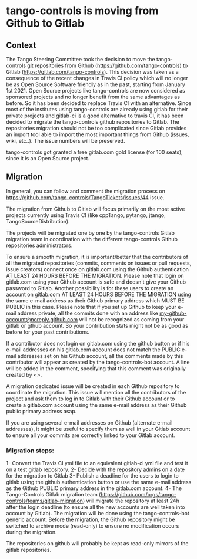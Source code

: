 # tango-controls is moving from Github to Gitlab

## Context
The Tango Steering Committee took the decision to move the tango-controls git repositories from Github (https://github.com/tango-controls) to Gitlab (https://gitlab.com/tango-controls).
This decision was taken as a consequence of the recent changes in Travis CI policy which will no longer be as Open Source Software friendly as in the past, starting from January 1st 2021. 
Open Source projects like tango-controls are now considered as sponsored projects and no longer benefit from the same advantages as before.
So it has been decided to replace Travis CI with an alternative.
Since most of the institutes using tango-controls are already using gitlab for their private projects and gitlab-ci is a good alternative to travis CI, 
it has been decided to migrate the tango-controls github repositories to Gitlab.
The repositories migration should not be too complicated since Gitlab provides an import tool able to import the most important things from Github (issues, wiki, etc..).
The issue numbers will be preserved.

tango-controls got granted a free gitlab.com gold license (for 100 seats), since it is an Open Source project.

## Migration
In general, you can follow and comment the migration process on https://github.com/tango-controls/TangoTickets/issues/44 issue.

The migration from Github to Gitlab will focus primarily on the most active projects currently using Travis CI (like cppTango, pytango, jtango, TangoSourceDistribution).

The projects will be migrated one by one by the tango-controls Gitlab migration team in coordination with the different tango-controls Github repositories administrators.

To ensure a smooth migration, it is important/better that the contributors of all the migrated repositories (commits, comments on issues or pull requests, issue creators) 
connect once on gitlab.com using the Github authentication AT LEAST 24 HOURS BEFORE THE MIGRATION.
Please note that login on gitlab.com using your Github account is safe and doesn't give your Github password to Gitlab.
Another possibility is for these users to create an account on gitlab.com AT LEAST 24 HOURS BEFORE THE MIGRATION using the same e-mail address as their Github primary address which MUST BE PUBLIC in this case.
Please note that if you set up Github to keep your e-mail address private, all the commits done with an address like my-github-account@noreply.github.com will not be recognized as coming from your gitlab or gthub account. So your contribution stats might not be as good as before for your past contributions.

If a contributor does not login on gitlab.com using the github button or if his e-mail addresses on his gitlab.com account does not match the PUBLIC e-mail addresses set on his Github account, all the comments made by this contributor will appear as created by the tango-controls-bot account.
A line will be added in the comment, specifying that this comment was originally created by <<the github user>>.

A migration dedicated issue will be created in each Github repository to coordinate the migration.
This issue will mention all the contributors of the project and ask them to log in to Gitlab with their Github account or to create a gitlab.com account using the same e-mail address as their Github public primary address asap.

If you are using several e-mail addresses on Github (alternate e-mail addresses), it might be useful to specify them as well in your Gitlab account to ensure all your commits are correctly linked to your Gitlab account.

### Migration steps:
1- Convert the Travis CI yml file to an equivalent gitlab-ci yml file and test it on a test gitlab repository.
2- Decide with the repository admins on a date for the migration to Gitlab
3- Publish a deadline for the users to login to gitlab using the github authentication button or use the same e-mail address as the Github PUBLIC primary address in the gitlab.com account.
4- The Tango-Controls Gitlab migration team (https://github.com/orgs/tango-controls/teams/gitlab-migration) will migrate the repository at least 24h after the login deadline (to ensure all the new accounts are well taken into account by Gitlab).
The migration will be done using the tango-controls-bot generic account.
Before the migration, the Github repository might be switched to archive mode (read-only) to ensure no modification occurs during the migration.

The repositories on github will probably be kept as read-only mirrors of the gitlab repositories.


